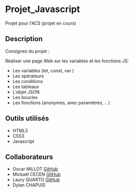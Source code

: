 # Projet_Javascript
Projet pour l'ACS (projet en cours)

## Description  
Consignes du projet : 

Réaliser une page Web sur les variables et les fonctions JS:
* Les variables (let, const, var )
* Les opérateurs
* Les conditions
* Les tableaux
* L’objet JSON
* Les boucles
* Les fonctions (anonymes, avec paramètres, .. )

## Outils utilisés  
* HTML5
* CSS3
* Javascript

## Collaborateurs
* Oscar MILLOT [GitHub](https://github.com/OscarM-Code)
* Mickaël CECEN [GitHub](https://github.com/MickaelCe)
* Laury QUARTO [GitHub](https://github.com/Lauryq)
* Dylan CHAPUIS 
